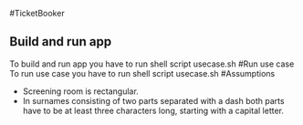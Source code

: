 #TicketBooker
## Build and run app
To build and run app you have to run shell script usecase.sh
#Run use case
To run use case you have to run shell script usecase.sh
#Assumptions
* Screening room is rectangular. 
* In surnames consisting of two parts separated with a dash both parts have to be at least three characters long, starting with a capital letter.